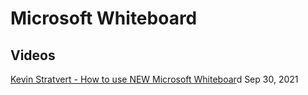 # Microsoft Whiteboard



## Videos

[Kevin Stratvert - How to use NEW Microsoft Whiteboar](https://www.youtube.com/watch?v=EIcsIEYICVU)d Sep 30, 2021

